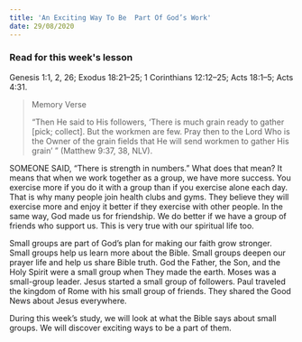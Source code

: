 ```yaml
---
title: 'An Exciting Way To Be  Part Of God’s Work'
date: 29/08/2020
---
```


### Read for this week's lesson
Genesis 1:1, 2, 26; Exodus 18:21–25; 1 Corinthians 12:12–25; Acts 18:1–5; Acts 4:31.

> <p>Memory Verse</p>
> “Then He said to His followers, ‘There is much grain ready to gather [pick; collect]. But the workmen are few. Pray then to the Lord Who is the Owner of the grain fields that He will send workmen to gather His grain’ ” (Matthew 9:37, 38, NLV).

SOMEONE SAID, “There is strength in numbers.” What does that mean? It means that when we work together as a group, we have more success. You exercise more if you do it with a group than if you exercise alone each day. That is why many people join health clubs and gyms. They believe they will exercise more and enjoy it better if they exercise with other people. In the same way, God made us for friendship. We do better if we have a group of friends who support us. This is very true with our spiritual life too.

Small groups are part of God’s plan for making our faith grow stronger. Small groups help us learn more about the Bible. Small groups deepen our prayer life and help us share Bible truth. God the Father, the Son, and the Holy Spirit were a small group when They made the earth. Moses was a small-group leader. Jesus started a small group of followers. Paul traveled the kingdom of Rome with his small group of friends. They shared the Good News about Jesus everywhere.

During this week’s study, we will look at what the Bible says about small groups. We will discover exciting ways to be a part of them.
